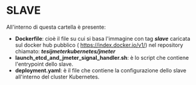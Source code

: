 # SLAVE

All'interno di questa cartella è presente:
- __Dockerfile__: cioè il file su cui si basa l'immagine con tag __*slave*__ caricata sul docker hub pubblico ( https://index.docker.io/v1/) nel repository chiamato: __*tesijmeterkubernetes/jmeter*__
- __launch_etcd_and_jmeter_signal_handler.sh__: è lo script che contiene l'entrypoint dello slave.
- __deployment.yaml__: è il file che contiene la configurazione dello slave all'interno del cluster Kubernetes.
